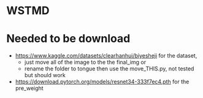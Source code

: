 # WSTMD
# Needed to be download
* https://www.kaggle.com/datasets/clearhanhui/biyesheji for the dataset, 
    * just move all of the image to the the final_img or 
    * rename the folder to tongue then use the move_THIS.py, not tested but should work  
* https://download.pytorch.org/models/resnet34-333f7ec4.pth for the pre_weight